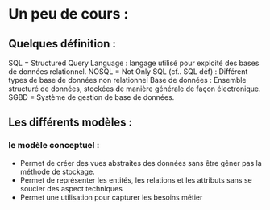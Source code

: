 # Un peu de cours :
## Quelques définition : 
SQL = Structured Query Language : langage utilisé pour exploité des bases de données relationnel.
NOSQL = Not Only SQL (cf.. SQL déf) : Différent types de base de données non relationnel
Base de données : Ensemble structuré de données, stockées de manière générale de façon électronique.
SGBD = Système de gestion de base de données.

## Les différents modèles :
### le modèle conceptuel :
- Permet de créer des vues abstraites des données sans être gêner pas la méthode de stockage.
- Permet de représenter les entités, les relations et les attributs sans se soucier des aspect techniques
- Permet une utilisation pour capturer les besoins métier